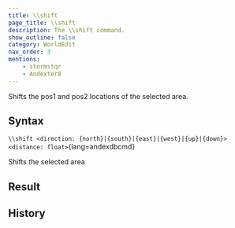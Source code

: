 ```yaml
---
title: \\shift
page_title: \\shift
description: The \\shift command.
show_outline: false
category: WorldEdit
nav_order: 3
mentions:
    - stormstqr
    - Andexter8
---
```


Shifts the pos1 and pos2 locations of the selected area.

<CommandDetailsTable
    name="\\shift"
    :categories="[
        'system', 'world', 'server', 'worldedit'
    ]"
    :requiredTags="[
        'canUseChatCommands'
    ]"
    ultraSecurityModeSecurityLevel="WorldEdit"
    version="1.0.0"
    :undoSupported="-1"
    :functional="true"
    :deprecated="false"
/>

## Syntax

`\\shift <direction: {north}|{south}|{east}|{west}|{up}|{down}> <distance: float>`{lang=andexdbcmd}

<indent>Shifts the selected area</indent>

## Result

## History

